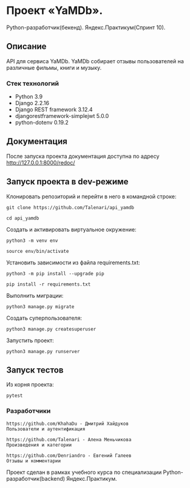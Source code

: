 # Проект «YaMDb». 
Python-разработчик(бекенд). Яндекс.Практикум(Спринт 10).

## Описание
API для сервиса YaMDb.
YaMDb собирает отзывы пользователей на различные фильмы, книги и музыку. 

### Стек технологий
- Python 3.9
- Django 2.2.16
- Django REST framework 3.12.4
- djangorestframework-simplejwt 5.0.0
- python-dotenv 0.19.2

## Документация

После запуска проекта документация доступна по адресу http://127.0.0.1:8000/redoc/

## Запуск проекта в dev-режиме

Клонировать репозиторий и перейти в него в командной строке:

```
git clone https://github.com/Talenari/api_yamdb
```

```
cd api_yamdb
```

Создать и активировать виртуальное окружение:

```
python3 -m venv env
```

```
source env/bin/activate
```

Установить зависимости из файла requirements.txt:

```
python3 -m pip install --upgrade pip
```

```
pip install -r requirements.txt
```

Выполнить миграции:

```
python3 manage.py migrate
```
Создать суперпользователя:

```
python3 manage.py createsuperuser
```

Запустить проект:

```
python3 manage.py runserver
```

## Запуск тестов

Из корня проекта:

```
pytest
```

### Разработчики

```
https://github.com/KhahaDu - Дмитрий Хайдуков
Пользователи и аутентификация
```

```
https://github.com/Talenari - Алена Меньчикова
Произведения и категории
```

```
https://github.com/Denriandro - Евгений Галеев
Отзывы и комментарии
```
Проект сделан в рамках учебного курса по специализации Python-разработчик(backend) Яндекс.Практикум.